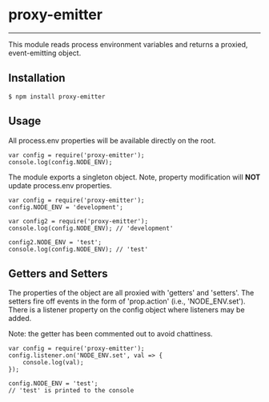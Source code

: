 # proxy-emitter
---

This module reads process environment variables and returns a proxied, event-emitting object.

## Installation

    $ npm install proxy-emitter

## Usage
All process.env properties will be available directly on the root.

    var config = require('proxy-emitter');
    console.log(config.NODE_ENV);

The module exports a singleton object.  Note, property modification will **NOT** update process.env properties.

    var config = require('proxy-emitter');
    config.NODE_ENV = 'development';

    var config2 = require('proxy-emitter');
    console.log(config.NODE_ENV); // 'development'

    config2.NODE_ENV = 'test';
    console.log(config.NODE_ENV); // 'test'

## Getters and Setters
The properties of the object are all proxied with 'getters' and 'setters'.  The setters fire off events in the form of 'prop.action' (i.e., 'NODE_ENV.set').  There is a listener property on the config object where listeners may be added.

Note: the getter has been commented out to avoid chattiness.

    var config = require('proxy-emitter');
    config.listener.on('NODE_ENV.set', val => {
        console.log(val);
    });

    config.NODE_ENV = 'test';
    // 'test' is printed to the console